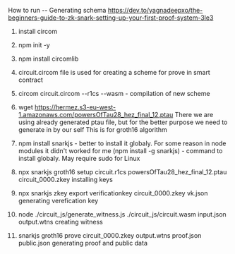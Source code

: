 How to run
-- Generating schema
https://dev.to/yagnadeepxo/the-beginners-guide-to-zk-snark-setting-up-your-first-proof-system-3le3

1) install circom
2) npm init -y
3) npm install circomlib
4) circuit.circom file is used for creating a scheme for prove in smart contract
5) circom circuit.circom --r1cs --wasm                      - compilation of new scheme
6) wget https://hermez.s3-eu-west-1.amazonaws.com/powersOfTau28_hez_final_12.ptau
There we are using already generated ptau file, but for the better purpose we need to generate in by our self
This is for groth16 algorithm
7) npm install snarkjs            - better to install it globaly. For some reason in node modules it didn't worked for me
(npm install -g snarkjs) - command to install globaly. May require sudo for Linux
8) npx snarkjs groth16 setup circuit.r1cs powersOfTau28_hez_final_12.ptau circuit_0000.zkey 
installing keys
9) npx snarkjs zkey export verificationkey circuit_0000.zkey vk.json
generating verefication key

10) node ./circuit_js/generate_witness.js ./circuit_js/circuit.wasm input.json output.wtns
creating witness

11) snarkjs groth16 prove circuit_0000.zkey output.wtns proof.json public.json
generating proof and public data